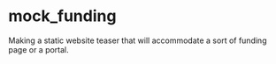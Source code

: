# mock_funding
Making a static website teaser that will accommodate a sort of funding page or a portal.
